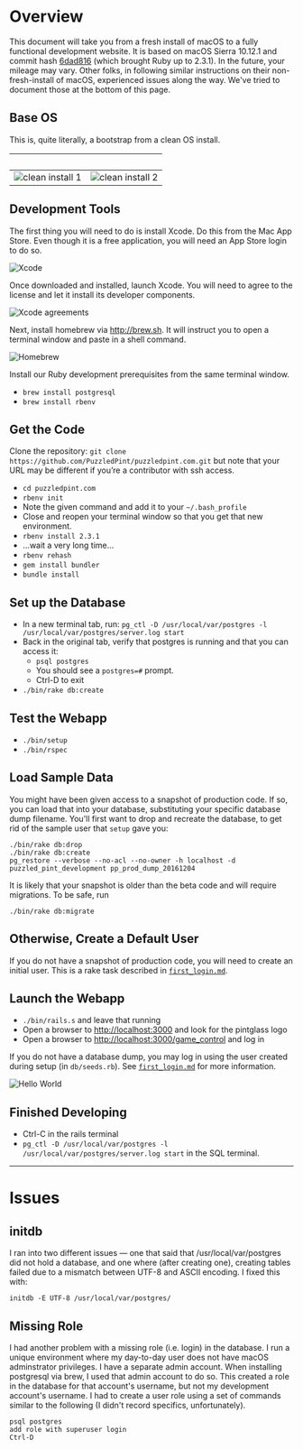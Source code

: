 # Overview

This document will take you from a fresh install of macOS to a fully functional development website. It is based on macOS Sierra 10.12.1 and commit hash [6dad816](https://github.com/PuzzledPint/puzzledpint.com/commit/6dad816b13ce0fcbc245b99a1eb4ad6c72318288) (which brought Ruby up to 2.3.1). In the future, your mileage may vary. Other folks, in following similar instructions on their non-fresh-install of macOS, experienced issues along the way. We've tried to document those at the bottom of this page.

## Base OS

This is, quite literally, a bootstrap from a clean OS install.

&nbsp;                          | &nbsp;
------------------------------- | -------------------------------
![clean install 1](macdev1.png) | ![clean install 2](macdev2.png)

## Development Tools

The first thing you will need to do is install Xcode. Do this from the Mac App Store. Even though it is a free application, you will need an App Store login to do so.

![Xcode](macdev3.png)

Once downloaded and installed, launch Xcode. You will need to agree to the license and let it install its developer components.

![Xcode agreements](macdev4.png)

Next, install homebrew via <http://brew.sh>. It will instruct you to open a terminal window and paste in a shell command.

![Homebrew](macdev5.png)

Install our Ruby development prerequisites from the same terminal window.

- `brew install postgresql`
- `brew install rbenv`

## Get the Code

Clone the repository: `git clone https://github.com/PuzzledPint/puzzledpint.com.git` but note that your URL may be different if you’re a contributor with ssh access.

- `cd puzzledpint.com`
- `rbenv init`
- Note the given command and add it to your `~/.bash_profile`
- Close and reopen your terminal window so that you get that new environment.
- `rbenv install 2.3.1`
- …wait a very long time…
- `rbenv rehash`
- `gem install bundler`
- `bundle install`

## Set up the Database

- In a new terminal tab, run: `pg_ctl -D /usr/local/var/postgres -l /usr/local/var/postgres/server.log start`
- Back in the original tab, verify that postgres is running and that you can access it:
    - `psql postgres`
    - You should see a `postgres=#` prompt.
    - Ctrl-D to exit
- `./bin/rake db:create`

## Test the Webapp

- `./bin/setup`
- `./bin/rspec`

## Load Sample Data

You might have been given access to a snapshot of production code. If so, you can load that into your database, substituting your specific database dump filename. You'll first want to drop and recreate the database, to get rid of the sample user that `setup` gave you:

```
./bin/rake db:drop
./bin/rake db:create
pg_restore --verbose --no-acl --no-owner -h localhost -d puzzled_pint_development pp_prod_dump_20161204
```

It is likely that your snapshot is older than the beta code and will require migrations. To be safe, run

```
./bin/rake db:migrate
```

## Otherwise, Create a Default User

If you do not have a snapshot of production code, you will need to create an initial user. This is a rake task described in [`first_login.md`](first_login.md).

## Launch the Webapp

- `./bin/rails.s` and leave that running
- Open a browser to <http://localhost:3000> and look for the pintglass logo
- Open a browser to <http://localhost:3000/game_control> and log in

If you do not have a database dump, you may log in using the user created during setup (in `db/seeds.rb`). See [`first_login.md`](first_login.md) for more information.

![Hello World](macdev8.png)

## Finished Developing

- Ctrl-C in the rails terminal
- `pg_ctl -D /usr/local/var/postgres -l /usr/local/var/postgres/server.log start` in the SQL terminal.


----------


# Issues

## initdb

I ran into two different issues — one that said that /usr/local/var/postgres did not hold a database, and one where (after creating one), creating tables failed due to a mismatch between UTF-8 and ASCII encoding. I fixed this with:

```
initdb -E UTF-8 /usr/local/var/postgres/
```

## Missing Role

I had another problem with a missing role (i.e. login) in the database. I run a unique environment where my day-to-day user does not have macOS adminstrator privileges. I have a separate admin account. When installing postgresql via brew, I used that admin account to do so. This created a role in the database for that account's username, but not my development account's username. I had to create a user role using a set of commands similar to the following (I didn't record specifics, unfortunately).

```
psql postgres
add role with superuser login
Ctrl-D
```


